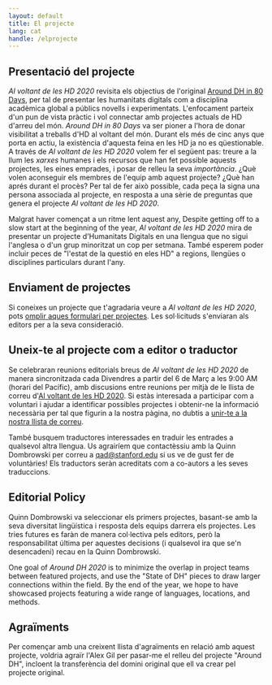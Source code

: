 ```yaml
---
layout: default
title: El projecte
lang: cat
handle: /elprojecte
---
```


## Presentació del projecte
*Al voltant de les HD 2020* revisita els objectius de l'original <a href="https://github.com/elotroalex/arounddh">Around DH in 80 Days</a>, per tal de presentar les humanitats digitals com a disciplina acadèmica global a públics novells i experimentats. L'enfocament parteix d'un pun de vista pràctic i vol connectar amb projectes actuals de HD d'arreu del món. *Around DH in 80 Days* va ser pioner a l'hora de donar visibilitat a treballs d'HD al voltant del món. Durant els més de cinc anys que porta en actiu, la existència d'aquesta feina en les HD ja no es qüestionable. A través de <em>Al voltant de les HD 2020</em> volem fer el següent pas: treure a la llum les <em>xarxes</em> humanes i els recursos que han fet possible aquests projectes, les eines emprades, i posar de relleu la seva <em>importància</em>. ¿Què volen aconseguir els membres de l'equip amb aquest projecte? ¿Què han aprés durant el procès? Per tal de fer això possible, cada peça la signa una persona associada al projecte, en resposta a una sèrie de preguntas que genera el projecte *Al voltant de les HD 2020*.

Malgrat haver començat a un ritme lent aquest any, Despite getting off to a slow start at the beginning of the year, *Al voltant de les HD 2020* mira de presentar un projecte d'Humanitats Digitals en una llengua que no sigui l'anglesa o d'un grup minoritzat un cop per setmana. També esperem poder incluir peces de "l'estat de la questió en eles HD" a regions, llengües o disciplines particulars durant l'any.

## Enviament de projectes
Si coneixes un projecte que t'agradaria veure a *Al voltant de les HD 2020*, pots [omplir aques formulari per projectes](https://forms.gle/b6EeaCph2bBWREEx8). Les sol·licituds s'enviaran als editors per a la seva consideració.

## Uneix-te al projecte com a editor o traductor
Se celebraran reunions editorials breus de *Al voltant de les HD 2020* de manera sincronitzada cada Divendres a partir del 6 de Març a les 9:00 AM (horari del Pacífic), amb discusions entre reunions per mitjà de le llista de correu d'[Al voltant de les HD 2020](https://mailman.stanford.edu/mailman/listinfo/around-dh-2020). Si estàs interesada a participar com a voluntari i ajudar a identificar possibles projectes i obtenir-ne la informació necessària per tal que figurin a la nostra pàgina, no dubtis a [unir-te a la nostra llista de correu](https://mailman.stanford.edu/mailman/listinfo/around-dh-2020).

També busquem traductores interessades en traduir les entrades a qualsevol altra llengua. Us agrairíem que contactèssiu amb la  Quinn Dombrowski per correu a qad@stanford.edu si us ve de gust fer de voluntàries! Els traductors seràn acreditats com a co-autors a les seves traduccions.


## Editorial Policy
Quinn Dombrowski va seleccionar els primers projectes, basant-se amb la seva diversitat lingüística i resposta dels equips darrera els projectes. Les tries futures es faràn de manera col·lectiva pels editors, però la responsabilitat última per aquestes decisions (i qualsevol ira que se'n desencadeni) recau en la Quinn Dombrowski. 

One goal of *Around DH 2020* is to minimize the overlap in project teams between featured projects, and use the "State of DH" pieces to draw larger connections within the field. By the end of the year, we hope to have showcased projects featuring a wide range of languages, locations, and methods.


## Agraïments
Per començar amb una creixent llista d'agraïments en relació amb aquest projecte, voldria agraïr l'Alex Gil per pasar-me el relleu del projecte "Around DH", incloent la transferència del domini original que ell va crear pel projecte original.

